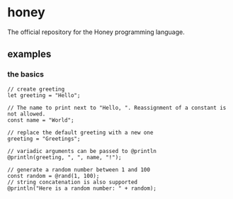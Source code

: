 # honey
The official repository for the Honey programming language.

## examples

### the basics
```zig
// create greeting
let greeting = "Hello";

// The name to print next to "Hello, ". Reassignment of a constant is not allowed.
const name = "World";

// replace the default greeting with a new one
greeting = "Greetings";

// variadic arguments can be passed to @println
@println(greeting, ", ", name, "!");

// generate a random number between 1 and 100
const random = @rand(1, 100);
// string concatenation is also supported
@println("Here is a random number: " + random);
```